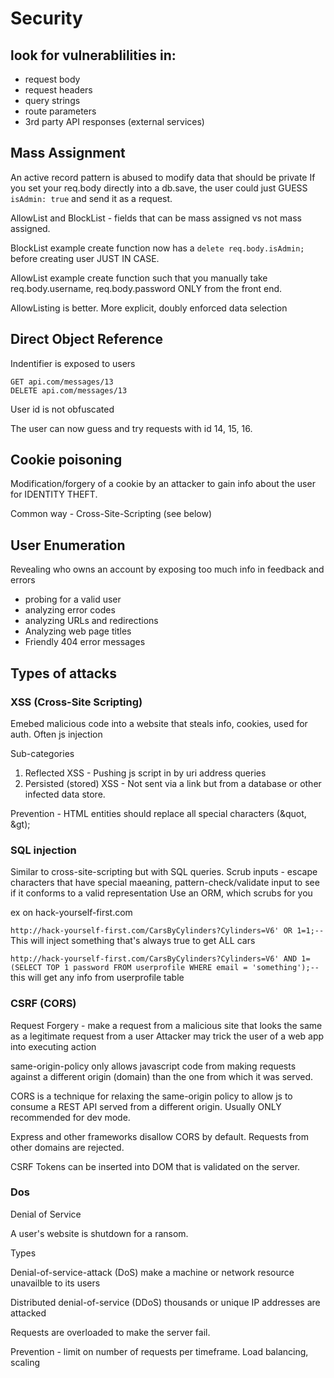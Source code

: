 # Security

## look for vulnerablilities in:

- request body
- request headers
- query strings
- route parameters
- 3rd party API responses (external services)

## Mass Assignment

An active record pattern is abused to modify data that should be private
If you set your req.body directly into a db.save, the user could just GUESS `isAdmin: true` and send it as a request.

AllowList and BlockList - fields that can be mass assigned vs not mass assigned.

BlockList example
create function now has a `delete req.body.isAdmin;` before creating user JUST IN CASE.

AllowList example
create function such that you manually take req.body.username, req.body.password ONLY from the front end.

AllowListing is better. More explicit, doubly enforced data selection

## Direct Object Reference

Indentifier is exposed to users

```
GET api.com/messages/13
DELETE api.com/messages/13
```

User id is not obfuscated

The user can now guess and try requests with id 14, 15, 16.

## Cookie poisoning

Modification/forgery of a cookie by an attacker to gain info about the user for IDENTITY THEFT.

Common way - Cross-Site-Scripting (see below)

## User Enumeration

Revealing who owns an account by exposing too much info in feedback and errors

- probing for a valid user
- analyzing error codes
- analyzing URLs and redirections
- Analyzing web page titles
- Friendly 404 error messages

## Types of attacks

### XSS (Cross-Site Scripting)

Emebed malicious code into a website that steals info, cookies, used for auth. Often js injection

Sub-categories

1. Reflected XSS - Pushing js script in by uri address queries
2. Persisted (stored) XSS - Not sent via a link but from a database or other infected data store.

Prevention - HTML entities should replace all special characters (&quot, &gt);

### SQL injection

Similar to cross-site-scripting but with SQL queries.
Scrub inputs - escape characters that have special maeaning, pattern-check/validate input to see if it conforms to a valid representation
Use an ORM, which scrubs for you

ex on hack-yourself-first.com

`http://hack-yourself-first.com/CarsByCylinders?Cylinders=V6' OR 1=1;--`
This will inject something that's always true to get ALL cars

`http://hack-yourself-first.com/CarsByCylinders?Cylinders=V6' AND 1=(SELECT TOP 1 password FROM userprofile WHERE email = 'something');--`
this will get any info from userprofile table

### CSRF (CORS)

Request Forgery - make a request from a malicious site that looks the same as a legitimate request from a user
Attacker may trick the user of a web app into executing action

same-origin-policy only allows javascript code from making requests against a different origin (domain) than the one from which it was served.

CORS is a technique for relaxing the same-origin policy to allow js to consume a REST API served from a different origin. Usually ONLY recommended for dev mode.

Express and other frameworks disallow CORS by default. Requests from other domains are rejected.

CSRF Tokens can be inserted into DOM that is validated on the server.

### Dos

Denial of Service

A user's website is shutdown for a ransom.

Types

Denial-of-service-attack (DoS)
make a machine or network resource unavailble to its users

Distributed denial-of-service (DDoS)
thousands or unique IP addresses are attacked

Requests are overloaded to make the server fail.

Prevention - limit on number of requests per timeframe.
Load balancing, scaling
